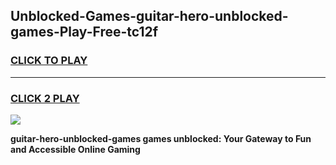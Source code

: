 
## Unblocked-Games-guitar-hero-unblocked-games-Play-Free-tc12f
<h3>
<a href="https://premium76.site?title=guitar-hero-unblocked-games&ref=22A">CLICK TO PLAY</a></h3>
<hr>

<h3>
<a href="https://premium76.site?title=guitar-hero-unblocked-games&ref=22A">CLICK 2 PLAY</a>
  
</h3>

<a href="https://premium76.site?title=guitar-hero-unblocked-games&ref=22A"><img src="https://clearcache.store/games.png"></a>


**guitar-hero-unblocked-games games unblocked: Your Gateway to Fun and Accessible Online Gaming**
